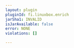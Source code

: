 ```yaml
---
layout: plugin
pluginId: fi.linuxbox.enrich
jarSha1: INVALID
isJarAvailable: false
error: NONE
violations: []

---
```


